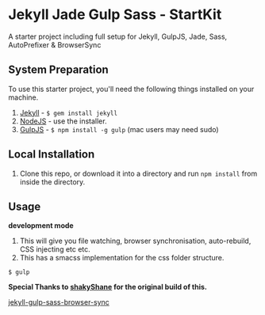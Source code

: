 Jekyll Jade Gulp Sass - StartKit
=============================

A starter project including full setup for Jekyll, GulpJS, Jade, Sass, AutoPrefixer &amp; BrowserSync

## System Preparation

To use this starter project, you'll need the following things installed on your machine.

1. [Jekyll](http://jekyllrb.com/) - `$ gem install jekyll`
2. [NodeJS](http://nodejs.org) - use the installer.
3. [GulpJS](https://github.com/gulpjs/gulp) - `$ npm install -g gulp` (mac users may need sudo)

## Local Installation

1. Clone this repo, or download it into a directory and run `npm install` from inside the directory.

## Usage

**development mode**

1. This will give you file watching, browser synchronisation, auto-rebuild, CSS injecting etc etc.
2. This has a smacss implementation for the css folder structure.

```shell
$ gulp
```

**Special Thanks to [shakyShane](https://github.com/shakyShane) for the original build of this.**

[jekyll-gulp-sass-browser-sync](https://github.com/shakyShane/jekyll-gulp-sass-browser-sync)
